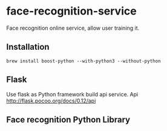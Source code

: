 # face-recognition-service
Face recognition online service, allow user training it.

## Installation 

```
brew install boost-python --with-python3 --without-python
```

## Flask 

Use flask as Python framework build api service. Api http://flask.pocoo.org/docs/0.12/api
## Face recognition Python Library



